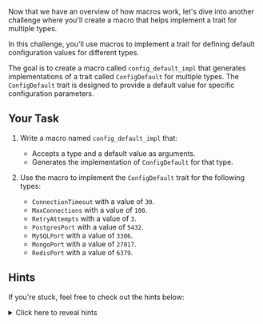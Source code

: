 Now that we have an overview of how macros work, let's dive into another challenge where you'll create a macro that helps implement a trait for multiple types.

In this challenge, you'll use macros to implement a trait for defining default configuration values for different types.

The goal is to create a macro called `config_default_impl` that generates implementations of a trait called `ConfigDefault` for multiple types. The `ConfigDefault` trait is designed to provide a default value for specific configuration parameters.

## Your Task

1. Write a macro named `config_default_impl` that:

   - Accepts a type and a default value as arguments.
   - Generates the implementation of `ConfigDefault` for that type.

2. Use the macro to implement the `ConfigDefault` trait for the following types:
   - `ConnectionTimeout` with a value of `30`.
   - `MaxConnections` with a value of `100`.
   - `RetryAttempts` with a value of `3`.
   - `PostgresPort` with a value of `5432`.
   - `MySQLPort` with a value of `3306`.
   - `MongoPort` with a value of `27017`.
   - `RedisPort` with a value of `6379`.

## Hints

If you're stuck, feel free to check out the hints below:

<details>
    <summary>Click here to reveal hints</summary>

- The syntax for a macro that accepts a type and a value is as follows:

  ```rust
  macro_rules! config_default_impl {
    ($type:ty, $value:expr) => {
        // Implementation here
    };
  }
  ```

</details>
